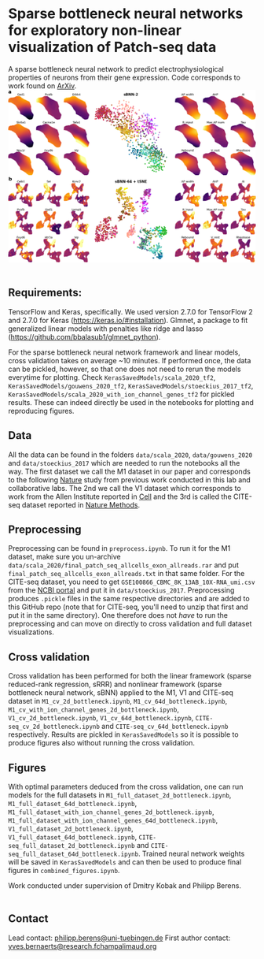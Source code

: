 # Sparse bottleneck neural networks for exploratory non-linear visualization of Patch-seq data
A sparse bottleneck neural network to predict electrophysiological properties of neurons from their gene expression.
Code corresponds to work found on [ArXiv](https://arxiv.org/abs/2006.10411).
![sBNN latent space visualisation](./figures/scala_everything_nl.png)
<br><br>
## Requirements:

TensorFlow and Keras, specifically. We used version 2.7.0 for TensorFlow 2 and 2.7.0 for Keras (https://keras.io/#installation).
Glmnet, a package to fit generalized linear models with penalties like ridge and lasso (https://github.com/bbalasub1/glmnet_python).

For the sparse bottleneck neural network framework and linear models, cross validation takes on average ~10 minutes. If performed once, the data can be pickled, however, so that one does not need to rerun the models everytime for plotting. Check `KerasSavedModels/scala_2020_tf2`, `KerasSavedModels/gouwens_2020_tf2`, `KerasSavedModels/stoeckius_2017_tf2`, `KerasSavedModels/scala_2020_with_ion_channel_genes_tf2` for pickled results. These can indeed directly be used in the notebooks for plotting and reproducing figures.


## Data
All the data can be found in the folders `data/scala_2020`, `data/gouwens_2020` and `data/stoeckius_2017` which are needed to run the notebooks all the way. The first dataset we call the M1 dataset in our paper and corresponds to the following [Nature](https://www.nature.com/articles/s41586-020-2907-3) study from previous work conducted in this lab and collaborative labs. The 2nd we call the V1 dataset which corresponds to work from the Allen Institute reported in [Cell](https://www.cell.com/cell/pdf/S0092-8674(20)31254-X.pdf) and the 3rd is called the CITE-seq dataset reported in [Nature Methods](https://www.nature.com/articles/nmeth.4380).

## Preprocessing
Preprocessing can be found in `preprocess.ipynb`. To run it for the M1 dataset, make sure you un-archive `data/scala_2020/final_patch_seq_allcells_exon_allreads.rar` and put `final_patch_seq_allcells_exon_allreads.txt` in that same folder. For the CITE-seq dataset, you need to get `GSE100866_CBMC_8K_13AB_10X-RNA_umi.csv` from the [NCBI portal](https://www.ncbi.nlm.nih.gov/geo/query/acc.cgi?acc=GSE100866) and put it in `data/stoeckius_2017`. Preprocessing produces `.pickle` files in the same respective directories and are added to this GitHub repo (note that for CITE-seq, you'll need to unzip that first and put it in the same directory). One therefore does not _have_ to run the preprocessing and can move on directly to cross validation and full dataset visualizations.

## Cross validation
Cross validation has been performed for both the linear framework (sparse reduced-rank regression, sRRR) and nonlinear framework (sparse bottleneck neural network, sBNN) applied to the M1, V1 and CITE-seq dataset in `M1_cv_2d_bottleneck.ipynb`, `M1_cv_64d_bottleneck.ipynb`, `M1_cv_with_ion_channel_genes_2d_bottleneck.ipynb`, `V1_cv_2d_bottleneck.ipynb`,
`V1_cv_64d_bottleneck.ipynb`, `CITE-seq_cv_2d_bottleneck.ipynb` and `CITE-seq_cv_64d_bottleneck.ipynb` respectively. Results are pickled in `KerasSavedModels` so it is possible to produce figures also without running the cross validation.

## Figures
With optimal parameters deduced from the cross validation, one can run models for the full datasets in `M1_full_dataset_2d_bottleneck.ipynb`, `M1_full_dataset_64d_bottleneck.ipynb`, `M1_full_dataset_with_ion_channel_genes_2d_bottleneck.ipynb`, `M1_full_dataset_with_ion_channel_genes_64d_bottleneck.ipynb`, `V1_full_dataset_2d_bottleneck.ipynb`, `V1_full_dataset_64d_bottleneck.ipynb`, `CITE-seq_full_dataset_2d_bottleneck.ipynb` and `CITE-seq_full_dataset_64d_bottleneck.ipynb`. Trained neural network weights will be saved in `KerasSavedModels` and can then be used to produce final figures in `combined_figures.ipynb`.

Work conducted under supervision of Dmitry Kobak and Philipp Berens.
<br><br>

## Contact
Lead contact: philipp.berens@uni-tuebingen.de
First author contact: yves.bernaerts@research.fchampalimaud.org
